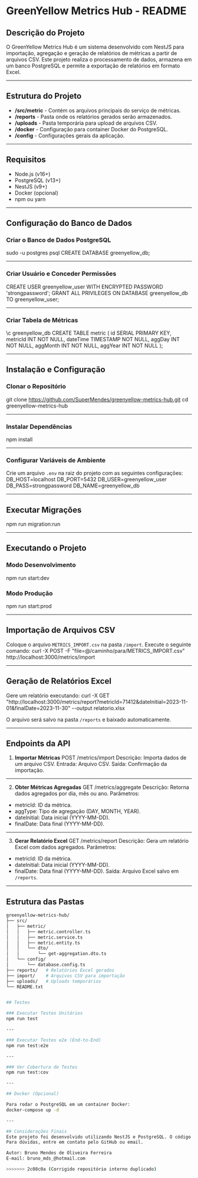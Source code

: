 # GreenYellow Metrics Hub - README

## Descrição do Projeto
O GreenYellow Metrics Hub é um sistema desenvolvido com NestJS para importação, agregação e geração de relatórios de métricas a partir de arquivos CSV.
Este projeto realiza o processamento de dados, armazena em um banco PostgreSQL e permite a exportação de relatórios em formato Excel.

---

## Estrutura do Projeto

- **/src/metric** - Contém os arquivos principais do serviço de métricas.
- **/reports** - Pasta onde os relatórios gerados serão armazenados.
- **/uploads** - Pasta temporária para upload de arquivos CSV.
- **/docker** - Configuração para container Docker do PostgreSQL.
- **/config** - Configurações gerais da aplicação.

---

## Requisitos

- Node.js (v16+)
- PostgreSQL (v13+)
- NestJS (v9+)
- Docker (opcional)
- npm ou yarn

---

## Configuração do Banco de Dados

### Criar o Banco de Dados PostgreSQL
sudo -u postgres psql
CREATE DATABASE greenyellow_db;

---

### Criar Usuário e Conceder Permissões
CREATE USER greenyellow_user WITH ENCRYPTED PASSWORD 'strongpassword';
GRANT ALL PRIVILEGES ON DATABASE greenyellow_db TO greenyellow_user;

---

### Criar Tabela de Métricas
\c greenyellow_db
CREATE TABLE metric (
id SERIAL PRIMARY KEY,
metricId INT NOT NULL,
dateTime TIMESTAMP NOT NULL,
aggDay INT NOT NULL,
aggMonth INT NOT NULL,
aggYear INT NOT NULL
);

---

## Instalação e Configuração

### Clonar o Repositório
git clone https://github.com/SuperMendes/greenyellow-metrics-hub.git
cd greenyellow-metrics-hub

---

### Instalar Dependências
npm install

---

### Configurar Variáveis de Ambiente
Crie um arquivo `.env` na raiz do projeto com as seguintes configurações:
DB_HOST=localhost
DB_PORT=5432
DB_USER=greenyellow_user
DB_PASS=strongpassword
DB_NAME=greenyellow_db

---

## Executar Migrações
npm run migration:run

---

## Executando o Projeto

### Modo Desenvolvimento
npm run start:dev

### Modo Produção
npm run start:prod

---

## Importação de Arquivos CSV
Coloque o arquivo `METRICS_IMPORT.csv` na pasta `/import`.
Execute o seguinte comando:
curl -X POST -F "file=@/caminho/para/METRICS_IMPORT.csv" http://localhost:3000/metrics/import

---

## Geração de Relatórios Excel
Gere um relatório executando:
curl -X GET "http://localhost:3000/metrics/report?metricId=71412&dateInitial=2023-11-01&finalDate=2023-11-30" --output relatorio.xlsx

O arquivo será salvo na pasta `/reports` e baixado automaticamente.

---

## Endpoints da API

1. **Importar Métricas**
POST /metrics/import
Descrição: Importa dados de um arquivo CSV.
Entrada: Arquivo CSV.
Saída: Confirmação da importação.

---

2. **Obter Métricas Agregadas**
GET /metrics/aggregate
Descrição: Retorna dados agregados por dia, mês ou ano.
Parâmetros:
- metricId: ID da métrica.
- aggType: Tipo de agregação (DAY, MONTH, YEAR).
- dateInitial: Data inicial (YYYY-MM-DD).
- finalDate: Data final (YYYY-MM-DD).

---

3. **Gerar Relatório Excel**
GET /metrics/report
Descrição: Gera um relatório Excel com dados agregados.
Parâmetros:
- metricId: ID da métrica.
- dateInitial: Data inicial (YYYY-MM-DD).
- finalDate: Data final (YYYY-MM-DD).
Saída: Arquivo Excel salvo em `/reports`.

---

## Estrutura das Pastas

```bash
greenyellow-metrics-hub/
├── src/
│   ├── metric/
│   │   ├── metric.controller.ts
│   │   ├── metric.service.ts
│   │   ├── metric.entity.ts
│   │   └── dto/
│   │       └── get-aggregation.dto.ts
│   └── config/
│       └── database.config.ts
├── reports/   # Relatórios Excel gerados
├── import/    # Arquivos CSV para importação
├── uploads/   # Uploads temporários
└── README.txt


## Testes

### Executar Testes Unitários
npm run test

---

### Executar Testes e2e (End-to-End)
npm run test:e2e

---

### Ver Cobertura de Testes
npm run test:cov

---

## Docker (Opcional)

Para rodar o PostgreSQL em um container Docker:
docker-compose up -d

---

## Considerações Finais
Este projeto foi desenvolvido utilizando NestJS e PostgreSQL. O código segue boas práticas de desenvolvimento, incluindo validação de dados, logging e controle de erros.
Para dúvidas, entre em contato pelo GitHub ou email.

Autor: Bruno Mendes de Oliveira Ferreira
E-mail: bruno_mds_@hotmail.com

>>>>>>> 2c08c0a (Corrigido repositório interno duplicado)
